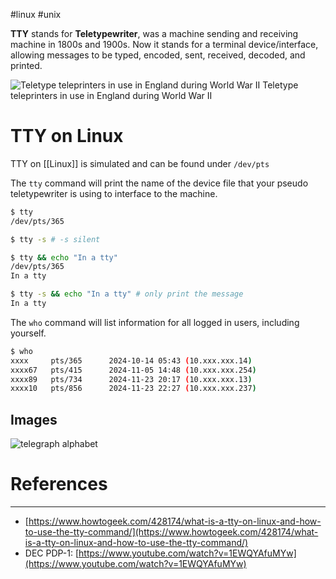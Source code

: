 #linux #unix 

**TTY** stands for **Teletypewriter**, was a machine sending and receiving machine in 1800s and 1900s. Now it stands for a terminal device/interface, allowing messages to be typed, encoded, sent, received, decoded, and printed.

![Teletype teleprinters in use in England during World War II](https://upload.wikimedia.org/wikipedia/commons/8/89/WACsOperateTeletype.jpg)
Teletype teleprinters in use in England during World War II

# TTY on Linux

TTY on [[Linux]] is simulated and can be found under `/dev/pts`

The `tty` command will print the name of the device file that your pseudo teletypewriter is using to interface to the machine.

```bash
$ tty
/dev/pts/365

$ tty -s # -s silent

$ tty && echo "In a tty"
/dev/pts/365
In a tty

$ tty -s && echo "In a tty" # only print the message
In a tty
```

The `who` command will list information for all logged in users, including yourself.

```bash
$ who
xxxx     pts/365      2024-10-14 05:43 (10.xxx.xxx.14)
xxxx67   pts/415      2024-11-05 14:48 (10.xxx.xxx.254)
xxxx89   pts/734      2024-11-23 20:17 (10.xxx.xxx.13)
xxxx10   pts/856      2024-11-23 22:27 (10.xxx.xxx.237)
```

## Images

![telegraph alphabet](https://upload.wikimedia.org/wikipedia/commons/thumb/1/12/International_Telegraph_Alphabet_2_brightened.jpg/820px-International_Telegraph_Alphabet_2_brightened.jpg)

# References

---

- [https://www.howtogeek.com/428174/what-is-a-tty-on-linux-and-how-to-use-the-tty-command/](https://www.howtogeek.com/428174/what-is-a-tty-on-linux-and-how-to-use-the-tty-command/)
- DEC PDP-1: [https://www.youtube.com/watch?v=1EWQYAfuMYw](https://www.youtube.com/watch?v=1EWQYAfuMYw)